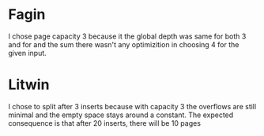 
# Fagin

I chose page capacity 3 because it the global depth was same for both 3 and for and the sum there wasn't any optimizition in choosing 4 for the given input.

# Litwin

I chose to split after 3 inserts because with capacity 3 the overflows are still minimal and the empty space stays around a constant.
The expected consequence is that after 20 inserts, there will be 10 pages